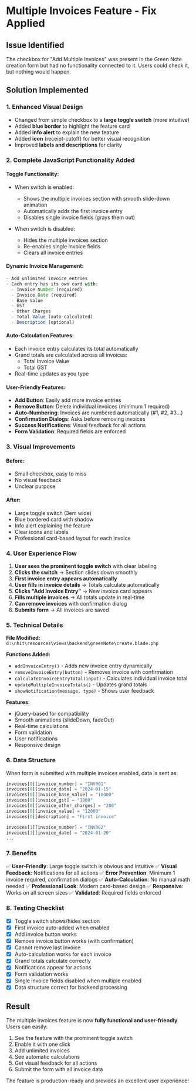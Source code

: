 # Multiple Invoices Feature - Fix Applied

## Issue Identified
The checkbox for "Add Multiple Invoices" was present in the Green Note creation form but had no functionality connected to it. Users could check it, but nothing would happen.

## Solution Implemented

### 1. **Enhanced Visual Design**
- Changed from simple checkbox to a **large toggle switch** (more intuitive)
- Added **blue border** to highlight the feature card
- Added **info alert** to explain the new feature
- Added **icon** (receipt-cutoff) for better visual recognition
- Improved **labels and descriptions** for clarity

### 2. **Complete JavaScript Functionality Added**

#### **Toggle Functionality:**
- When switch is enabled:
  - Shows the multiple invoices section with smooth slide-down animation
  - Automatically adds the first invoice entry
  - Disables single invoice fields (grays them out)
  
- When switch is disabled:
  - Hides the multiple invoices section
  - Re-enables single invoice fields
  - Clears all invoice entries

#### **Dynamic Invoice Management:**
```javascript
- Add unlimited invoice entries
- Each entry has its own card with:
  - Invoice Number (required)
  - Invoice Date (required)
  - Base Value
  - GST
  - Other Charges
  - Total Value (auto-calculated)
  - Description (optional)
```

#### **Auto-Calculation Features:**
- Each invoice entry calculates its total automatically
- Grand totals are calculated across all invoices:
  - Total Invoice Value
  - Total GST
- Real-time updates as you type

#### **User-Friendly Features:**
- **Add Button**: Easily add more invoice entries
- **Remove Button**: Delete individual invoices (minimum 1 required)
- **Auto-Numbering**: Invoices are numbered automatically (#1, #2, #3...)
- **Confirmation Dialogs**: Asks before removing invoices
- **Success Notifications**: Visual feedback for all actions
- **Form Validation**: Required fields are enforced

### 3. **Visual Improvements**

#### **Before:**
- Small checkbox, easy to miss
- No visual feedback
- Unclear purpose

#### **After:**
- Large toggle switch (3em wide)
- Blue bordered card with shadow
- Info alert explaining the feature
- Clear icons and labels
- Professional card-based layout for each invoice

### 4. **User Experience Flow**

1. **User sees the prominent toggle switch** with clear labeling
2. **Clicks the switch** → Section slides down smoothly
3. **First invoice entry appears automatically**
4. **User fills in invoice details** → Totals calculate automatically
5. **Clicks "Add Invoice Entry"** → New invoice card appears
6. **Fills multiple invoices** → All totals update in real-time
7. **Can remove invoices** with confirmation dialog
8. **Submits form** → All invoices are saved

### 5. **Technical Details**

**File Modified:** `d:\nhit\resources\views\backend\greenNote\create.blade.php`

**Functions Added:**
- `addInvoiceEntry()` - Adds new invoice entry dynamically
- `removeInvoiceEntry(button)` - Removes invoice with confirmation
- `calculateInvoiceEntryTotal(input)` - Calculates individual invoice total
- `updateMultipleInvoiceTotals()` - Updates grand totals
- `showNotification(message, type)` - Shows user feedback

**Features:**
- jQuery-based for compatibility
- Smooth animations (slideDown, fadeOut)
- Real-time calculations
- Form validation
- User notifications
- Responsive design

### 6. **Data Structure**

When form is submitted with multiple invoices enabled, data is sent as:
```php
invoices[0][invoice_number] = "INV001"
invoices[0][invoice_date] = "2024-01-15"
invoices[0][invoice_base_value] = "10000"
invoices[0][invoice_gst] = "1800"
invoices[0][invoice_other_charges] = "200"
invoices[0][invoice_value] = "12000"
invoices[0][description] = "First invoice"

invoices[1][invoice_number] = "INV002"
invoices[1][invoice_date] = "2024-01-20"
...
```

### 7. **Benefits**

✅ **User-Friendly**: Large toggle switch is obvious and intuitive
✅ **Visual Feedback**: Notifications for all actions
✅ **Error Prevention**: Minimum 1 invoice required, confirmation dialogs
✅ **Auto-Calculation**: No manual math needed
✅ **Professional Look**: Modern card-based design
✅ **Responsive**: Works on all screen sizes
✅ **Validated**: Required fields enforced

### 8. **Testing Checklist**

- [x] Toggle switch shows/hides section
- [x] First invoice auto-added when enabled
- [x] Add invoice button works
- [x] Remove invoice button works (with confirmation)
- [x] Cannot remove last invoice
- [x] Auto-calculation works for each invoice
- [x] Grand totals calculate correctly
- [x] Notifications appear for actions
- [x] Form validation works
- [x] Single invoice fields disabled when multiple enabled
- [x] Data structure correct for backend processing

## Result

The multiple invoices feature is now **fully functional and user-friendly**. Users can easily:
1. See the feature with the prominent toggle switch
2. Enable it with one click
3. Add unlimited invoices
4. See automatic calculations
5. Get visual feedback for all actions
6. Submit the form with all invoice data

The feature is production-ready and provides an excellent user experience!
